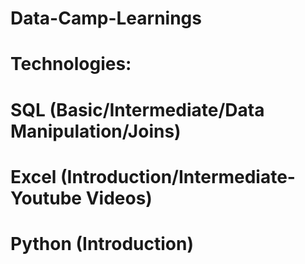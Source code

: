 # Data-Camp-Learnings
# Technologies: 
# SQL (Basic/Intermediate/Data Manipulation/Joins)
# Excel (Introduction/Intermediate-Youtube Videos)
# Python (Introduction)
